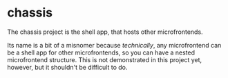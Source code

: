# chassis

The chassis project is the shell app, that hosts other microfrontends.

Its name is a bit of a misnomer because _technically_, any microfrontend can be a shell app for other microfrontends, so you can have a nested microfrontend structure. This is not demonstrated in this project yet, however, but it shouldn't be difficult to do.
